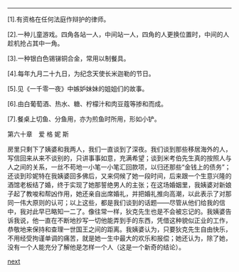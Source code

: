 
* * *

[1].有资格在任何法庭作辩护的律师。

[2].一种儿童游戏。四角各站一人，中间站一人，四角的人更换位置时，中间的人趁机抢占其中一角。

[3].一种银白色锡锑铜合金，常用以制餐具。

[4].每年九月二十九日，为纪念天使长米迦勒的节日。

[5].见《一千零一夜》中嫉妒妹妹的姐姐们的故事。

[6].由白葡萄酒、热水、糖、柠檬汁和肉豆蔻等掺和而成。

[7].餐桌上切鱼、分鱼用，亦为煎鱼时所用，形如小铲。

第六十章　爱 格 妮 斯

房里只剩下了姨婆和我两人，我们一直谈到了深夜。我们谈到那些移居海外的人，写信回来从来不谈别的，只讲事事如意，充满希望；谈到米考伯先生真的按照人与人之间的关系，一丝不苟地一小笔一小笔汇回款项，以归还那些“金钱上的债务”；还谈到珍妮特在我姨婆回多佛后，又来伺候了她一段时间，后来跟一个生意兴隆的酒馆老板结了婚，终于实现了她那誓绝男人的主张；在这场婚姻里，我姨婆对新娘子起了教唆和帮凶作用，她还亲自出席婚礼，并把婚礼推向高潮，以此表示了对那同一伟大原则的认可；以上这些，都是我们谈到的话题——尽管从他们给我的信中，我对此早已略知一二了。像往常一样，狄克先生也是不会被忘记的。我姨婆告诉我说，他一直在不断地抄写一切他能弄到手的东西，凭借这种貌似正业的工作，恭敬地来保持和查理一世国王之间的距离。我姨婆认为，只要狄克先生自由快乐，不用经受拘谨单调的痛苦，就是她一生中最大的欢乐和报偿；她还认为，除了她，没有一个人能充分了解他是怎样一个人（这是一个新奇的结论）。

[next](page738)